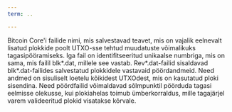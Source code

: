```yaml
---
term: ..

---
```

Bitcoin Core'i failide nimi, mis salvestavad teavet, mis on vajalik eelnevalt lisatud plokkide poolt UTXO-sse tehtud muudatuste võimalikuks tagasipööramiseks. Iga fail on identifitseeritud unikaalse numbriga, mis on sama, mis failil blk*.dat, millele see vastab. Rev*.dat-failid sisaldavad blk*.dat-failides salvestatud plokkidele vastavaid pöördandmeid. Need andmed on sisuliselt loetelu kõikidest UTXOdest, mis on kasutatud ploki sisendina. Need pöördfailid võimaldavad sõlmpunktil pöörduda tagasi eelmisse olekusse, kui plokiahelas toimub ümberkorraldus, mille tagajärjel varem valideeritud plokid visatakse kõrvale.